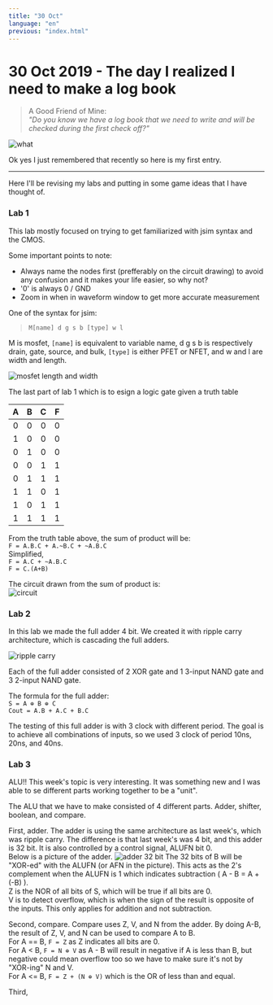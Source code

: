 ```yaml
---
title: "30 Oct"
language: "en"
previous: "index.html"
---
```


# 30 Oct 2019 - The day I realized I need to make a log book
> A Good Friend of Mine:  
_"Do you know we have a log book that we need to write and will be checked 
during the first check off?"_

![what](https://media3.giphy.com/media/91fEJqgdsnu4E/giphy.gif)

Ok yes I just remembered that recently so here is my first entry.

---

Here I'll be revising my labs and putting in some game ideas that I have 
thought of.

### **Lab 1**
This lab mostly focused on trying to get familiarized with jsim syntax and the 
CMOS.

Some important points to note:
- Always name the nodes first (prefferably on the circuit drawing) to avoid
  any confusion and it makes your life easier, so why not?
- '0' is always 0 / GND
- Zoom in when in waveform window to get more accurate measurement

One of the syntax for jsim: 

>```M[name] d g s b [type] w l```  

M is mosfet, `[name]` is equivalent to variable name, d g s b is respectively
drain, gate, source, and bulk, `[type]` is either PFET or NFET, and w and l are
width and length.

![mosfet length and width](https://slideplayer.com/slide/10633305/36/images/4/Schematic+diagram+of+the+structure+of+an+n-channel+silicon-based+MOSFET.jpg)

The last part of lab 1 which is to esign a logic gate given a truth table

| A | B | C | F |
|:-:|:-:|:-:|:-:|
| 0 | 0 | 0 | 0 |
| 1 | 0 | 0 | 0 |
| 0 | 1 | 0 | 0 |
| 0 | 0 | 1 | 1 |
| 0 | 1 | 1 | 1 |
| 1 | 1 | 0 | 1 |
| 1 | 0 | 1 | 1 |
| 1 | 1 | 1 | 1 |

From the truth table above, the sum of product will be:  
```F = A.B.C + A.~B.C + ~A.B.C```  
Simplified,  
```F = A.C + ~A.B.C```  
```F = C.(A+B)```

The circuit drawn from the sum of product is:  
![circuit](\cmos.jpg)

### **Lab 2**
In this lab we made the full adder 4 bit. We created it with ripple carry
architecture, which is cascading the full adders.

![ripple carry](https://www.gatevidyalay.com/wp-content/uploads/2018/06/4-bit-Ripple-Carry-Adder.png)

Each of the full adder consisted of 2 XOR gate and 1 3-input NAND gate and 3 2-input NAND gate.

The formula for the full adder:  
```S = A ⊕ B ⊕ C```  
```Cout = A.B + A.C + B.C```

The testing of this full adder is with 3 clock with different period. The goal
is to achieve all combinations of inputs, so we used 3 clock of period 10ns,
20ns, and 40ns.


### **Lab 3**

ALU!! This week's topic is very interesting. It was something new and I was
able to se different parts working together to be a "unit".

The ALU that we have to make consisted of 4 different parts. Adder, shifter,
boolean, and compare.

First, adder.
The adder is using the same architecture as last week's, which was ripple
carry. The difference is that last week's was 4 bit, and this adder is 32 bit.
It is also controlled by a control signal, ALUFN bit 0.  
Below is a picture of the adder.
![adder 32 bit](https://computationstructures.org/exercises/alu/15.png)
The 32 bits of B will be "XOR-ed" with the ALUFN (or AFN in the picture). This acts as the 2's complement when the ALUFN is 1 which indicates subtraction ( A - B = A + (-B) ).  
Z is the NOR of all bits of S, which will be true if all bits are 0.  
V is to detect overflow, which is when the sign of the result is opposite of the inputs. This only applies for addition and not subtraction.

Second, compare.
Compare uses Z, V, and N from the adder. By doing A-B, the result of Z, V, and N can be used to compare A to B.  
For A == B, ```F = Z``` as Z indicates all bits are 0.  
For A < B, ```F = N ⊕ V``` as A - B will result in negative if A is less than B, but negative could mean overflow too so we have to make sure it's not by "XOR-ing" N and V.  
For A <= B, ```F = Z + (N ⊕ V)``` which is the OR of less than and equal.

Third,